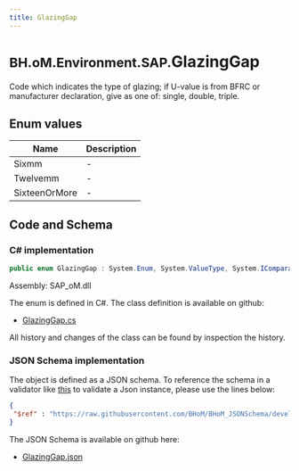 ```yaml
---
title: GlazingGap
---
```


# <small>BH.oM.Environment.SAP.</small>**GlazingGap**

Code which indicates the type of glazing; if U-value is from BFRC or manufacturer declaration, give as one of: single, double, triple.

## Enum values

| Name            | Description                                                    |
|-----------------|----------------------------------------------------------------|
| Sixmm |  -  |
| Twelvemm |  -  |
| SixteenOrMore |  -  |


## Code and Schema

### C# implementation

``` C# title="C#"
public enum GlazingGap : System.Enum, System.ValueType, System.IComparable, System.ISpanFormattable, System.IFormattable, System.IConvertible
```

Assembly: SAP_oM.dll

The enum is defined in C#. The class definition is available on github:

- [GlazingGap.cs](https://github.com/BHoM/SAP_Toolkit/blob/develop/SAP_oM/Enums\GlazingGap.cs)

All history and changes of the class can be found by inspection the history.
### JSON Schema implementation

The object is defined as a JSON schema. To reference the schema in a validator like [this](https://www.jsonschemavalidator.net/) to validate a Json instance, please use the lines below:

``` json title="JSON Schema"
{
 "$ref" : "https://raw.githubusercontent.com/BHoM/BHoM_JSONSchema/develop/SAP_oM/SAP/GlazingGap.json"
}
```

The JSON Schema is available on github here:

- [GlazingGap.json](https://github.com/BHoM/BHoM_JSONSchema/blob/develop/SAP_oM/SAP/GlazingGap.json)

